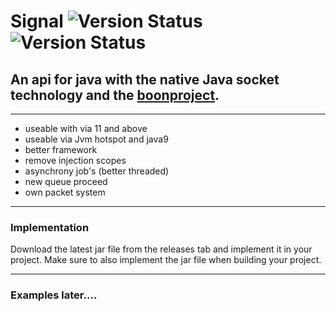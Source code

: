 # Signal ![Version Status ](https://img.shields.io/badge/JDK-11-red?style=for-the-badge) ![Version Status ](https://img.shields.io/badge/RELEASE-v0.2.3-blue?style=for-the-badge)

## An api for java with the native Java socket technology and the [boonproject](https://github.com/boonproject/boon).

________________________________________

- useable with via 11 and above
- useable via Jvm hotspot and java9
- better framework
- remove injection scopes
- asynchrony job's (better threaded)
- new queue proceed
- own packet system

________________________________________

### Implementation

Download the latest jar file from the releases tab and implement it in your project. Make sure to also implement the jar
file when building your project.
________________________________________

### Examples later....